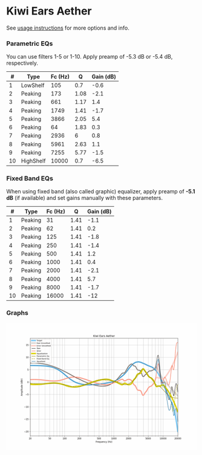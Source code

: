 # Kiwi Ears Aether
See [usage instructions](https://github.com/jaakkopasanen/AutoEq#usage) for more options and info.

### Parametric EQs
You can use filters 1-5 or 1-10. Apply preamp of -5.3 dB or -5.4 dB, respectively.

|   # | Type      |   Fc (Hz) |    Q |   Gain (dB) |
|-----|-----------|-----------|------|-------------|
|   1 | LowShelf  |       105 | 0.7  |        -0.6 |
|   2 | Peaking   |       173 | 1.08 |        -2.1 |
|   3 | Peaking   |       661 | 1.17 |         1.4 |
|   4 | Peaking   |      1749 | 1.41 |        -1.7 |
|   5 | Peaking   |      3866 | 2.05 |         5.4 |
|   6 | Peaking   |        64 | 1.83 |         0.3 |
|   7 | Peaking   |      2936 | 6    |         0.8 |
|   8 | Peaking   |      5961 | 2.63 |         1.1 |
|   9 | Peaking   |      7255 | 5.77 |        -1.5 |
|  10 | HighShelf |     10000 | 0.7  |        -6.5 |

### Fixed Band EQs
When using fixed band (also called graphic) equalizer, apply preamp of **-5.1 dB** (if available) and set gains manually with these parameters.

|   # | Type    |   Fc (Hz) |    Q |   Gain (dB) |
|-----|---------|-----------|------|-------------|
|   1 | Peaking |        31 | 1.41 |        -1.1 |
|   2 | Peaking |        62 | 1.41 |         0.2 |
|   3 | Peaking |       125 | 1.41 |        -1.8 |
|   4 | Peaking |       250 | 1.41 |        -1.4 |
|   5 | Peaking |       500 | 1.41 |         1.2 |
|   6 | Peaking |      1000 | 1.41 |         0.4 |
|   7 | Peaking |      2000 | 1.41 |        -2.1 |
|   8 | Peaking |      4000 | 1.41 |         5.7 |
|   9 | Peaking |      8000 | 1.41 |        -1.7 |
|  10 | Peaking |     16000 | 1.41 |       -12   |

### Graphs
![](./Kiwi%20Ears%20Aether.png)

